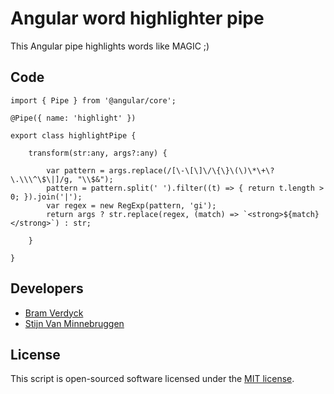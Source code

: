 # Angular word highlighter pipe

This Angular pipe highlights words like MAGIC ;)

## Code

	import { Pipe } from '@angular/core';

	@Pipe({ name: 'highlight' })

	export class highlightPipe {

		transform(str:any, args?:any) {

			var pattern = args.replace(/[\-\[\]\/\{\}\(\)\*\+\?\.\\\^\$\|]/g, "\\$&");
			pattern = pattern.split(' ').filter((t) => { return t.length > 0; }).join('|');
			var regex = new RegExp(pattern, 'gi');
			return args ? str.replace(regex, (match) => `<strong>${match}</strong>`) : str;

		}

	}

## Developers

+ [Bram Verdyck](https://twitter.com/troti13)
+ [Stijn Van Minnebruggen](http://donotfold.be)

## License

This script is open-sourced software licensed under the [MIT license](http://opensource.org/licenses/MIT).
